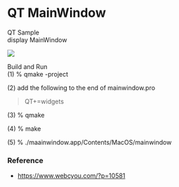 QT MainWindow
===============

QT Sample <br/>
display MainWindow <br/>

<image src="https://raw.githubusercontent.com/ohwada/MAC_cpp_Samples/master/qt/mainwindow/mainwindow.png" > <br/>

Build and Run <br/>
(1) % qmake -project <br/>

(2) add the following to the end of mainwindow.pro <br/>

> QT+=widgets <br/>

(3) % qmake <br/>

(4) % make <br/>

(5) % ./maainwindow.app/Contents/MacOS/mainwindow <br/>


### Reference
- https://www.webcyou.com/?p=10581

